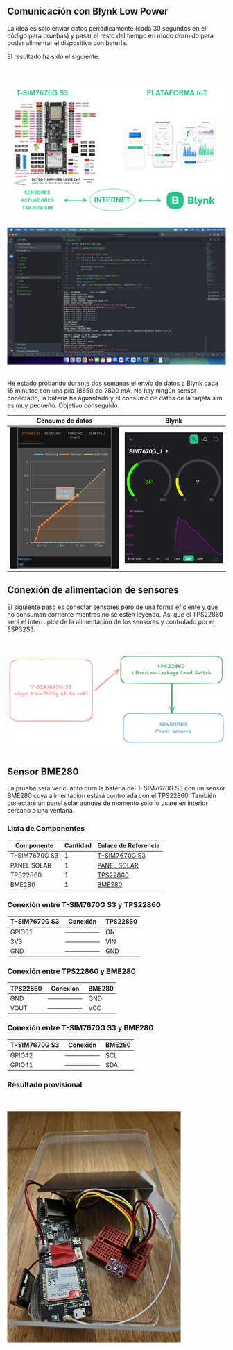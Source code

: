 ## Comunicación con Blynk Low Power 

La idea es sólo enviar datos periódicamente (cada 30 segundos en el código para pruebas) y pasar el resto del tiempo en modo dormido para poder alimentar el dispositivo con batería.

El resultado ha sido el siguiente:

<br><br>
![result_esq](docs/result_esq.png)
<br><br>
![result_on](docs/result_lp.png)
<br><br>

He estado probando durante dos semanas el envío de datos a Blynk cada 15 minutos con una pila 18650 de 2800 mA. No hay ningún sensor conectado, la batería ha aguantado y el consumo de datos de la tarjeta sim es muy pequeño. Objetivo conseguido. 


| Consumo de datos | Blynk |
|----------|----------|
| ![](docs/Screenshot_1.jpg) | ![](docs/Screenshot_2.jpg) |


## Conexión de alimentación de sensores 

El siguiente paso es conectar sensores pero de una forma eficiente y que no consuman corriente mientras no se estén leyendo. Asi que el TPS22860 será el interruptor de la alimentación de los sensores y controlado por el ESP32S3. 

<br><br>
![result_esq](docs/esq_ali_sen.png)
<br><br>

## Sensor BME280 

La prueba será ver cuanto dura la batería del T-SIM7670G S3 con un sensor BME280 cuya alimentación estará controlada con el TPS22860. También conectaré un panel solar aunque de momento solo lo usare en interior cercano a una ventana.   

### Lista de Componentes  

| Componente       | Cantidad | Enlace de Referencia |
|-----------------|----------|----------------------|
| T-SIM7670G S3          | 1        | [T-SIM7670G S3](https://lilygo.cc/products/t-sim-7670g-s3?srsltid=AfmBOopNVR0tYjRg3W6ErZyGzwzb7GfMuTD-1el0HQcmgLmuWGyV-mxV) |
| PANEL SOLAR        | 1        | [PANEL SOLAR](https://www.seeedstudio.com/1W-Solar-Panel-80X100.html?srsltid=AfmBOore5kdLbWt3hDgXTxJEiYHr_dW26GwcHpYm3g6S4X7S3oLIQ9kY) |
| TPS22860        | 1        | [TPS22860](https://www.tindie.com/products/closedcube/tps22860-ultra-low-leakage-load-switch/) |
| BME280          | 1        | [BME280](https://randomnerdtutorials.com/esp32-bme280-arduino-ide-pressure-temperature-humidity/) |


### Conexión entre T-SIM7670G S3 y TPS22860

| **T-SIM7670G S3** | **Conexión**  | **TPS22860**        |
|--------------------|--------------|---------------------|
| GPIO01            | ────────  | ON                 |
| 3V3               | ────────  | VIN                |
| GND               | ────────  | GND                |

### Conexión entre TPS22860 y BME280

| **TPS22860** | **Conexión**  | **BME280**        |
|--------------------|--------------|---------------------|
| GND            | ────────  | GND                 |
| VOUT            | ────────  | VCC                 |

### Conexión entre T-SIM7670G S3 y BME280

| **T-SIM7670G S3** | **Conexión**  | **BME280**        |
|--------------------|--------------|---------------------|
| GPIO42            | ────────  | SCL                 |
| GPIO41            | ────────  | SDA                 |


### Resultado provisional
<br><br>
<img src="docs/result_bme280.jpg" alt="Descripción" width="400">
<br><br>


